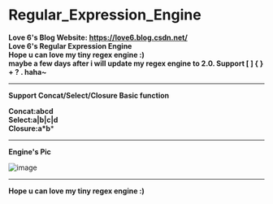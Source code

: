 # Regular_Expression_Engine

**Love 6's Blog Website: https://love6.blog.csdn.net/**
\
**Love 6's Regular Expression Engine**
\
**Hope u can love my tiny regex engine :)**
\
**maybe a few days after i will update my regex engine to 2.0. 
Support  [ ] { } + ? . haha~**


---
**Support Concat/Select/Closure Basic function**

**Concat:abcd**
\
**Select:a|b|c|d**
\
**Closure:a\*b***

---

**Engine's Pic**

![image](https://user-images.githubusercontent.com/72536813/142335569-3d88dfc4-757a-4e84-9282-bef3a821be1a.png)


---
**Hope u can love my tiny regex engine :)**
